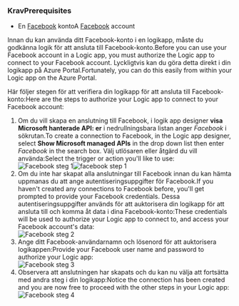 ### <a name="prerequisites"></a><span data-ttu-id="3bcba-101">Krav</span><span class="sxs-lookup"><span data-stu-id="3bcba-101">Prerequisites</span></span>
* <span data-ttu-id="3bcba-102">En [Facebook](https://www.facebook.com/) konto</span><span class="sxs-lookup"><span data-stu-id="3bcba-102">A [Facebook](https://www.facebook.com/) account</span></span> 

<span data-ttu-id="3bcba-103">Innan du kan använda ditt Facebook-konto i en logikapp, måste du godkänna logik för att ansluta till Facebook-konto.</span><span class="sxs-lookup"><span data-stu-id="3bcba-103">Before you can use your Facebook account in a Logic app, you must authorize the Logic app to connect to your Facebook account.</span></span> <span data-ttu-id="3bcba-104">Lyckligtvis kan du göra detta direkt i din logikapp på Azure Portal.</span><span class="sxs-lookup"><span data-stu-id="3bcba-104">Fortunately, you can do this easily from within your Logic app on the Azure Portal.</span></span> 

<span data-ttu-id="3bcba-105">Här följer stegen för att verifiera din logikapp för att ansluta till Facebook-konto:</span><span class="sxs-lookup"><span data-stu-id="3bcba-105">Here are the steps to authorize your Logic app to connect to your Facebook account:</span></span>

1. <span data-ttu-id="3bcba-106">Om du vill skapa en anslutning till Facebook, i logik app designer **visa Microsoft hanterade API: er** i nedrullningsbara listan anger *Facebook* i sökrutan.</span><span class="sxs-lookup"><span data-stu-id="3bcba-106">To create a connection to Facebook, in the Logic app designer, select **Show Microsoft managed APIs** in the drop down list then enter *Facebook* in the search box.</span></span> <span data-ttu-id="3bcba-107">Välj utlösaren eller åtgärd du vill använda:</span><span class="sxs-lookup"><span data-stu-id="3bcba-107">Select the trigger or action you'll like to use:</span></span>  
   <span data-ttu-id="3bcba-108">![Facebook steg 1](./media/connectors-create-api-facebook/facebook-1.png)</span><span class="sxs-lookup"><span data-stu-id="3bcba-108">![facebook step 1](./media/connectors-create-api-facebook/facebook-1.png)</span></span>
2. <span data-ttu-id="3bcba-109">Om du inte har skapat alla anslutningar till Facebook innan du kan hämta uppmanas du att ange autentiseringsuppgifter för Facebook.</span><span class="sxs-lookup"><span data-stu-id="3bcba-109">If you haven't created any connections to Facebook before, you'll get prompted to provide your Facebook credentials.</span></span> <span data-ttu-id="3bcba-110">Dessa autentiseringsuppgifter används för att auktorisera din logikapp för att ansluta till och komma åt data i dina Facebook-konto:</span><span class="sxs-lookup"><span data-stu-id="3bcba-110">These credentials will be used to authorize your Logic app to connect to, and access your Facebook account's data:</span></span>  
   ![Facebook steg 2](./media/connectors-create-api-facebook/facebook-2.png)
3. <span data-ttu-id="3bcba-112">Ange ditt Facebook-användarnamn och lösenord för att auktorisera logikappen:</span><span class="sxs-lookup"><span data-stu-id="3bcba-112">Provide your Facebook user name and password to authorize your Logic app:</span></span>  
   ![Facebook steg 3](./media/connectors-create-api-facebook/facebook-3.png)   
4. <span data-ttu-id="3bcba-114">Observera att anslutningen har skapats och du kan nu välja att fortsätta med andra steg i din logikapp:</span><span class="sxs-lookup"><span data-stu-id="3bcba-114">Notice the connection has been created and you are now free to proceed with the other steps in your Logic app:</span></span>  
   ![Facebook steg 4](./media/connectors-create-api-facebook/facebook-4.png)   

